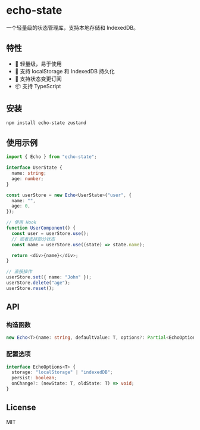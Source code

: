 # echo-state

一个轻量级的状态管理库，支持本地存储和 IndexedDB。

## 特性

- 🚀 轻量级，易于使用
- 💾 支持 localStorage 和 IndexedDB 持久化
- 🔄 支持状态变更订阅
- 📦 支持 TypeScript

## 安装

```bash
npm install echo-state zustand
```

## 使用示例

```typescript
import { Echo } from "echo-state";

interface UserState {
  name: string;
  age: number;
}

const userStore = new Echo<UserState>("user", {
  name: "",
  age: 0,
});

// 使用 Hook
function UserComponent() {
  const user = userStore.use();
  // 或者选择部分状态
  const name = userStore.use((state) => state.name);

  return <div>{name}</div>;
}

// 直接操作
userStore.set({ name: "John" });
userStore.delete("age");
userStore.reset();
```

## API

### 构造函数

```typescript
new Echo<T>(name: string, defaultValue: T, options?: Partial<EchoOptions>)
```

### 配置选项

```typescript
interface EchoOptions<T> {
  storage: "localStorage" | "indexedDB";
  persist: boolean;
  onChange?: (newState: T, oldState: T) => void;
}
```

## License

MIT
